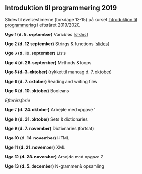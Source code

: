 ## Introduktion til programmering 2019

Slides til øvelsestimerne (torsdage 13-15) på kurset [Introduktion til programmering](https://kurser.ku.dk/course/hlib0007eu/2019-2020) i efteråret 2019/2020.

__Uge 1 (d. 5. september)__ Variables \[[slides](/slides/week01.html)\]

__Uge 2 (d. 12 september)__ Strings & functions \[[slides](/slides/week02.html)\]

__Uge 3 (d. 19. september)__ Lists <!-- \[[slides](/slides/week03.html)\]-->

__Uge 4 (d. 26. september)__ Methods & loops <!-- \[[slides](/slides/week04.html)\] -->

~~__Uge 5 (d. 3. oktober)__~~ (rykket til mandag d. 7. oktober)

__Uge 6 (d. 7. oktober)__ Reading and writing files <!-- \[[slides](/slides/week05.html)\] (mandag) -->

__Uge 6 (d. 10. oktober)__ Booleans <!-- \[[slides](/slides/week06.html)\] -->

_Efterårsferie_

__Uge 7 (d. 24. oktober)__ Arbejde med opgave 1

__Uge 8 (d. 31. oktober)__ Sets & dictionaries <!-- \[[slides](/slides/week08.html)\] -->

__Uge 9 (d. 7. november)__ Dictionaries (fortsat) <!-- \[[slides](/slides/week09.html)\] -->

__Uge 10 (d. 14. november)__ HTML <!-- \[[slides](/slides/week10.html)\] -->

__Uge 11 (d. 21. november)__ XML <!-- \[[slides](/slides/week11.html)\] -->

__Uge 12 (d. 28. november)__ Arbejde med opgave 2

__Uge 13 (d. 5. december)__ N-grammer & opsamling <!-- \[[slides](/slides/week13.html)\] -->